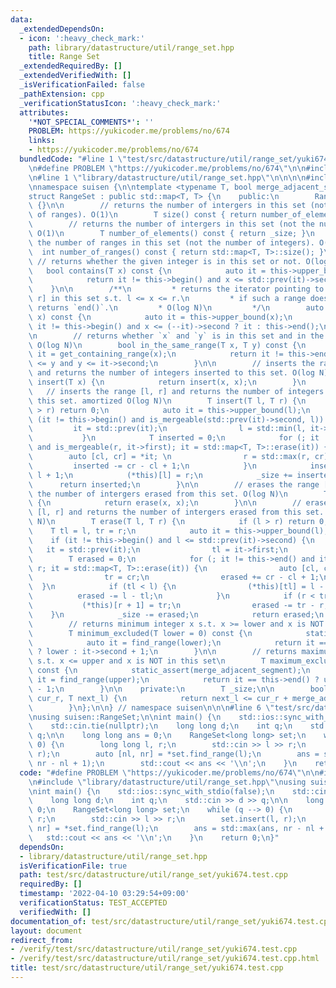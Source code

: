 ```yaml
---
data:
  _extendedDependsOn:
  - icon: ':heavy_check_mark:'
    path: library/datastructure/util/range_set.hpp
    title: Range Set
  _extendedRequiredBy: []
  _extendedVerifiedWith: []
  _isVerificationFailed: false
  _pathExtension: cpp
  _verificationStatusIcon: ':heavy_check_mark:'
  attributes:
    '*NOT_SPECIAL_COMMENTS*': ''
    PROBLEM: https://yukicoder.me/problems/no/674
    links:
    - https://yukicoder.me/problems/no/674
  bundledCode: "#line 1 \"test/src/datastructure/util/range_set/yuki674.test.cpp\"\
    \n#define PROBLEM \"https://yukicoder.me/problems/no/674\"\n\n#include <iostream>\n\
    \n#line 1 \"library/datastructure/util/range_set.hpp\"\n\n\n\n#include <map>\n\
    \nnamespace suisen {\n\ntemplate <typename T, bool merge_adjacent_segment = true>\n\
    struct RangeSet : public std::map<T, T> {\n    public:\n        RangeSet() : _size(0)\
    \ {}\n\n        // returns the number of intergers in this set (not the number\
    \ of ranges). O(1)\n        T size() const { return number_of_elements(); }\n\
    \        // returns the number of intergers in this set (not the number of ranges).\
    \ O(1)\n        T number_of_elements() const { return _size; }\n        // returns\
    \ the number of ranges in this set (not the number of integers). O(1)\n      \
    \  int number_of_ranges() const { return std::map<T, T>::size(); }\n\n       \
    \ // returns whether the given integer is in this set or not. O(log N)\n     \
    \   bool contains(T x) const {\n            auto it = this->upper_bound(x);\n\
    \            return it != this->begin() and x <= std::prev(it)->second;\n    \
    \    }\n\n        /**\n         * returns the iterator pointing to the range [l,\
    \ r] in this set s.t. l <= x <= r.\n         * if such a range does not exist,\
    \ returns `end()`.\n         * O(log N)\n         */\n        auto find_range(T\
    \ x) const {\n            auto it = this->upper_bound(x);\n            return\
    \ it != this->begin() and x <= (--it)->second ? it : this->end();\n        }\n\
    \n        // returns whether `x` and `y` is in this set and in the same range.\
    \ O(log N)\n        bool in_the_same_range(T x, T y) const {\n            auto\
    \ it = get_containing_range(x);\n            return it != this->end() and it->first\
    \ <= y and y <= it->second;\n        }\n\n        // inserts the range [x, x]\
    \ and returns the number of integers inserted to this set. O(log N)\n        T\
    \ insert(T x) {\n            return insert(x, x);\n        }\n        \n     \
    \   // inserts the range [l, r] and returns the number of integers inserted to\
    \ this set. amortized O(log N)\n        T insert(T l, T r) {\n            if (l\
    \ > r) return 0;\n            auto it = this->upper_bound(l);\n            if\
    \ (it != this->begin() and is_mergeable(std::prev(it)->second, l)) {\n       \
    \         it = std::prev(it);\n                l = std::min(l, it->first);\n \
    \           }\n            T inserted = 0;\n            for (; it != this->end()\
    \ and is_mergeable(r, it->first); it = std::map<T, T>::erase(it)) {\n        \
    \        auto [cl, cr] = *it; \n                r = std::max(r, cr);\n       \
    \         inserted -= cr - cl + 1;\n            }\n            inserted += r -\
    \ l + 1;\n            (*this)[l] = r;\n            _size += inserted;\n      \
    \      return inserted;\n        }\n\n        // erases the range [x, x] and returns\
    \ the number of intergers erased from this set. O(log N)\n        T erase(T x)\
    \ {\n            return erase(x, x);\n        }\n\n        // erases the range\
    \ [l, r] and returns the number of intergers erased from this set. amortized O(log\
    \ N)\n        T erase(T l, T r) {\n            if (l > r) return 0;\n        \
    \    T tl = l, tr = r;\n            auto it = this->upper_bound(l);\n        \
    \    if (it != this->begin() and l <= std::prev(it)->second) {\n             \
    \   it = std::prev(it);\n                tl = it->first;\n            }\n    \
    \        T erased = 0;\n            for (; it != this->end() and it->first <=\
    \ r; it = std::map<T, T>::erase(it)) {\n                auto [cl, cr] = *it;\n\
    \                tr = cr;\n                erased += cr - cl + 1;\n          \
    \  }\n            if (tl < l) {\n                (*this)[tl] = l - 1;\n      \
    \          erased -= l - tl;\n            }\n            if (r < tr) {\n     \
    \           (*this)[r + 1] = tr;\n                erased -= tr - r;\n        \
    \    }\n            _size -= erased;\n            return erased;\n        }\n\n\
    \        // returns minimum integer x s.t. x >= lower and x is NOT in this set\n\
    \        T minimum_excluded(T lower = 0) const {\n            static_assert(merge_adjacent_segment);\n\
    \            auto it = find_range(lower);\n            return it == this->end()\
    \ ? lower : it->second + 1;\n        }\n\n        // returns maximum integer x\
    \ s.t. x <= upper and x is NOT in this set\n        T maximum_excluded(T upper)\
    \ const {\n            static_assert(merge_adjacent_segment);\n            auto\
    \ it = find_range(upper);\n            return it == this->end() ? upper : it->first\
    \ - 1;\n        }\n\n    private:\n        T _size;\n\n        bool is_mergeable(T\
    \ cur_r, T next_l) {\n            return next_l <= cur_r + merge_adjacent_segment;\n\
    \        }\n};\n\n} // namespace suisen\n\n\n#line 6 \"test/src/datastructure/util/range_set/yuki674.test.cpp\"\
    \nusing suisen::RangeSet;\n\nint main() {\n    std::ios::sync_with_stdio(false);\n\
    \    std::cin.tie(nullptr);\n    long long d;\n    int q;\n    std::cin >> d >>\
    \ q;\n\n    long long ans = 0;\n    RangeSet<long long> set;\n    while (q -->\
    \ 0) {\n        long long l, r;\n        std::cin >> l >> r;\n        set.insert(l,\
    \ r);\n        auto [nl, nr] = *set.find_range(l);\n        ans = std::max(ans,\
    \ nr - nl + 1);\n        std::cout << ans << '\\n';\n    }\n    return 0;\n}\n"
  code: "#define PROBLEM \"https://yukicoder.me/problems/no/674\"\n\n#include <iostream>\n\
    \n#include \"library/datastructure/util/range_set.hpp\"\nusing suisen::RangeSet;\n\
    \nint main() {\n    std::ios::sync_with_stdio(false);\n    std::cin.tie(nullptr);\n\
    \    long long d;\n    int q;\n    std::cin >> d >> q;\n\n    long long ans =\
    \ 0;\n    RangeSet<long long> set;\n    while (q --> 0) {\n        long long l,\
    \ r;\n        std::cin >> l >> r;\n        set.insert(l, r);\n        auto [nl,\
    \ nr] = *set.find_range(l);\n        ans = std::max(ans, nr - nl + 1);\n     \
    \   std::cout << ans << '\\n';\n    }\n    return 0;\n}"
  dependsOn:
  - library/datastructure/util/range_set.hpp
  isVerificationFile: true
  path: test/src/datastructure/util/range_set/yuki674.test.cpp
  requiredBy: []
  timestamp: '2022-04-10 03:29:54+09:00'
  verificationStatus: TEST_ACCEPTED
  verifiedWith: []
documentation_of: test/src/datastructure/util/range_set/yuki674.test.cpp
layout: document
redirect_from:
- /verify/test/src/datastructure/util/range_set/yuki674.test.cpp
- /verify/test/src/datastructure/util/range_set/yuki674.test.cpp.html
title: test/src/datastructure/util/range_set/yuki674.test.cpp
---
```

